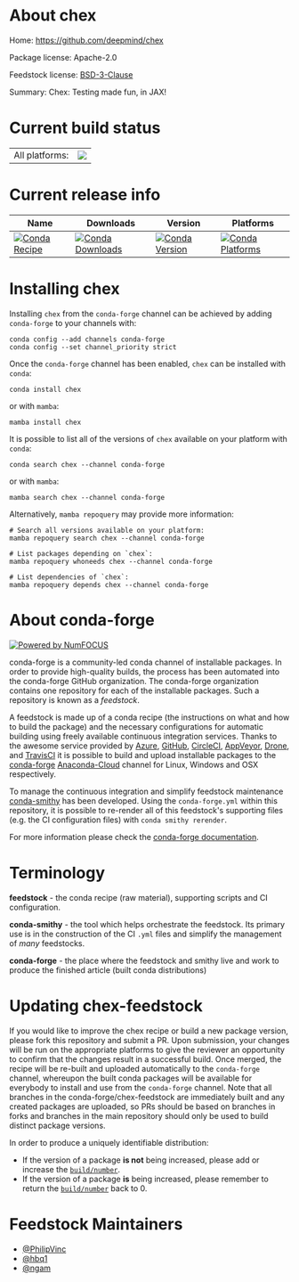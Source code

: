 About chex
==========

Home: https://github.com/deepmind/chex

Package license: Apache-2.0

Feedstock license: [BSD-3-Clause](https://github.com/conda-forge/chex-feedstock/blob/main/LICENSE.txt)

Summary: Chex: Testing made fun, in JAX!

Current build status
====================


<table><tr><td>All platforms:</td>
    <td>
      <a href="https://dev.azure.com/conda-forge/feedstock-builds/_build/latest?definitionId=12304&branchName=main">
        <img src="https://dev.azure.com/conda-forge/feedstock-builds/_apis/build/status/chex-feedstock?branchName=main">
      </a>
    </td>
  </tr>
</table>

Current release info
====================

| Name | Downloads | Version | Platforms |
| --- | --- | --- | --- |
| [![Conda Recipe](https://img.shields.io/badge/recipe-chex-green.svg)](https://anaconda.org/conda-forge/chex) | [![Conda Downloads](https://img.shields.io/conda/dn/conda-forge/chex.svg)](https://anaconda.org/conda-forge/chex) | [![Conda Version](https://img.shields.io/conda/vn/conda-forge/chex.svg)](https://anaconda.org/conda-forge/chex) | [![Conda Platforms](https://img.shields.io/conda/pn/conda-forge/chex.svg)](https://anaconda.org/conda-forge/chex) |

Installing chex
===============

Installing `chex` from the `conda-forge` channel can be achieved by adding `conda-forge` to your channels with:

```
conda config --add channels conda-forge
conda config --set channel_priority strict
```

Once the `conda-forge` channel has been enabled, `chex` can be installed with `conda`:

```
conda install chex
```

or with `mamba`:

```
mamba install chex
```

It is possible to list all of the versions of `chex` available on your platform with `conda`:

```
conda search chex --channel conda-forge
```

or with `mamba`:

```
mamba search chex --channel conda-forge
```

Alternatively, `mamba repoquery` may provide more information:

```
# Search all versions available on your platform:
mamba repoquery search chex --channel conda-forge

# List packages depending on `chex`:
mamba repoquery whoneeds chex --channel conda-forge

# List dependencies of `chex`:
mamba repoquery depends chex --channel conda-forge
```


About conda-forge
=================

[![Powered by
NumFOCUS](https://img.shields.io/badge/powered%20by-NumFOCUS-orange.svg?style=flat&colorA=E1523D&colorB=007D8A)](https://numfocus.org)

conda-forge is a community-led conda channel of installable packages.
In order to provide high-quality builds, the process has been automated into the
conda-forge GitHub organization. The conda-forge organization contains one repository
for each of the installable packages. Such a repository is known as a *feedstock*.

A feedstock is made up of a conda recipe (the instructions on what and how to build
the package) and the necessary configurations for automatic building using freely
available continuous integration services. Thanks to the awesome service provided by
[Azure](https://azure.microsoft.com/en-us/services/devops/), [GitHub](https://github.com/),
[CircleCI](https://circleci.com/), [AppVeyor](https://www.appveyor.com/),
[Drone](https://cloud.drone.io/welcome), and [TravisCI](https://travis-ci.com/)
it is possible to build and upload installable packages to the
[conda-forge](https://anaconda.org/conda-forge) [Anaconda-Cloud](https://anaconda.org/)
channel for Linux, Windows and OSX respectively.

To manage the continuous integration and simplify feedstock maintenance
[conda-smithy](https://github.com/conda-forge/conda-smithy) has been developed.
Using the ``conda-forge.yml`` within this repository, it is possible to re-render all of
this feedstock's supporting files (e.g. the CI configuration files) with ``conda smithy rerender``.

For more information please check the [conda-forge documentation](https://conda-forge.org/docs/).

Terminology
===========

**feedstock** - the conda recipe (raw material), supporting scripts and CI configuration.

**conda-smithy** - the tool which helps orchestrate the feedstock.
                   Its primary use is in the construction of the CI ``.yml`` files
                   and simplify the management of *many* feedstocks.

**conda-forge** - the place where the feedstock and smithy live and work to
                  produce the finished article (built conda distributions)


Updating chex-feedstock
=======================

If you would like to improve the chex recipe or build a new
package version, please fork this repository and submit a PR. Upon submission,
your changes will be run on the appropriate platforms to give the reviewer an
opportunity to confirm that the changes result in a successful build. Once
merged, the recipe will be re-built and uploaded automatically to the
`conda-forge` channel, whereupon the built conda packages will be available for
everybody to install and use from the `conda-forge` channel.
Note that all branches in the conda-forge/chex-feedstock are
immediately built and any created packages are uploaded, so PRs should be based
on branches in forks and branches in the main repository should only be used to
build distinct package versions.

In order to produce a uniquely identifiable distribution:
 * If the version of a package **is not** being increased, please add or increase
   the [``build/number``](https://docs.conda.io/projects/conda-build/en/latest/resources/define-metadata.html#build-number-and-string).
 * If the version of a package **is** being increased, please remember to return
   the [``build/number``](https://docs.conda.io/projects/conda-build/en/latest/resources/define-metadata.html#build-number-and-string)
   back to 0.

Feedstock Maintainers
=====================

* [@PhilipVinc](https://github.com/PhilipVinc/)
* [@hbq1](https://github.com/hbq1/)
* [@ngam](https://github.com/ngam/)

